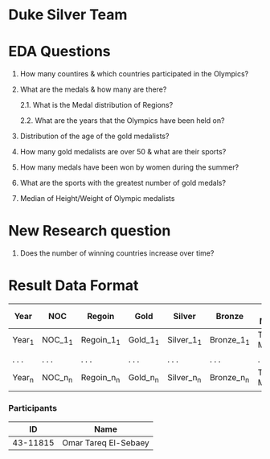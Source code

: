 # Duke Silver Team

# EDA Questions

1. How many countires & which countries participated in the Olympics?
2. What are the medals & how many are there?

   2.1. What is the Medal distribution of Regions?

   2.2. What are the years that the Olympics have been held on?

3. Distribution of the age of the gold medalists?
4. How many gold medalists are over 50 & what are their sports?
5. How many medals have been won by women during the summer?
6. What are the sports with the greatest number of gold medals?
7. Median of Height/Weight of Olympic medalists

# New Research question

1. Does the number of winning countries increase over time?

# Result Data Format

| Year             | NOC               | Regoin               | Gold               | Silver               | Bronze               | Total Medals             |
| ---------------- | ----------------- | -------------------- | ------------------ | -------------------- | -------------------- | ------------------------ |
| Year<sub>1</sub> | NOC_1<sub>1</sub> | Regoin_1<sub>1</sub> | Gold_1<sub>1</sub> | Silver_1<sub>1</sub> | Bronze_1<sub>1</sub> | Total Medals<sub>1</sub> |
| . . .            | . . .             | . . .                | . . .              | . . .                | . . .                | . . .                    |
| Year<sub>n</sub> | NOC_n<sub>n</sub> | Regoin_n<sub>n</sub> | Gold_n<sub>n</sub> | Silver_n<sub>n</sub> | Bronze_n<sub>n</sub> | Total Medals<sub>n</sub> |

### Participants

| ID       | Name                 |
| -------- | -------------------- |
| 43-11815 | Omar Tareq El-Sebaey |
